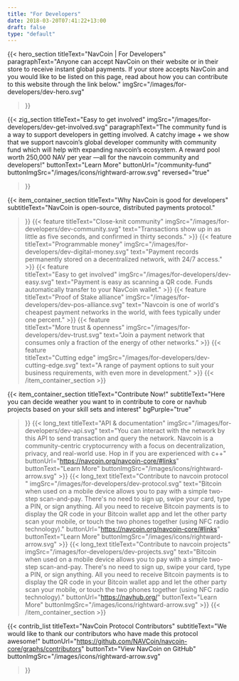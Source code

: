 ```yaml
---
title: "For Developers"
date: 2018-03-20T07:41:22+13:00
draft: false
type: "default"
---
```

{{< hero_section
titleText="NavCoin | For Developers"
paragraphText="Anyone can accept NavCoin on their website or in their store to receive instant global payments. If your store accepts NavCoin and you would like to be listed on this page, read about how you can contribute to this website through the link below."
imgSrc="/images/for-developers/dev-hero.svg"
>}}

{{< zig_section
titleText="Easy to get involved"
imgSrc="/images/for-developers/dev-get-involved.svg"
paragraphText="The community fund is a way to support developers in getting involved. A catchy image + we show that we support navcoin’s global developer community with community fund which will help with expanding navcoin’s ecosystem. A reward pool worth 250,000 NAV per year —all for the navcoin community and developers!" 
buttonText="Learn More"
buttonUrl="/community-fund"
buttonImgSrc="/images/icons/rightward-arrow.svg"
reversed="true"
>}}

{{< item_container_section 
    titleText="Why NavCoin is good for developers"
    subtitleText="NavCoin is open-source, distributed payments protocol."
>}}
    {{< feature 
        titleText="Close-knit community"
        imgSrc="/images/for-developers/dev-community.svg"
        text="Transactions show up in as little as five seconds, and confirmed in thirty seconds."
    >}}
    {{< feature 
        titleText="Programmable money"
        imgSrc="/images/for-developers/dev-digital-money.svg"
        text="Payment records permanently stored on a decentralized network, with 24/7 access."
    >}}
    {{< feature                 
        titleText="Easy to get involved"
        imgSrc="/images/for-developers/dev-easy.svg"
        text="Payment is easy as scanning a QR code. Funds automatically transfer to your NavCoin wallet."
    >}}
    {{< feature                 
        titleText="Proof of Stake alliance"
        imgSrc="/images/for-developers/dev-pos-alliance.svg"
        text="Navcoin is one of world's cheapest payment networks in the world, with fees typically under one percent."
    >}}
    {{< feature                 
        titleText="More trust & openness"
        imgSrc="/images/for-developers/dev-trust.svg"
        text="Join a payment network that consumes only a fraction of the energy of other networks."
    >}}
    {{< feature                 
        titleText="Cutting edge"
        imgSrc="/images/for-developers/dev-cutting-edge.svg"
        text="A range of payment options to suit your business requirements, with even more in development."
    >}}
{{< /item_container_section >}}

{{< item_container_section 
    titleText="Contribute Now!"
    subtitleText="Here you can decide weather you want to in contribute to core or navhub projects based on your skill sets and interest"
    bgPurple="true"
>}}
    {{< long_text 
        titleText="API & documentation"
        imgSrc="/images/for-developers/dev-api.svg"
        text="You can interact with the network by this API to send transaction and query the network. Navcoin is a community-centric cryptocurrency with a focus on decentralization, privacy, and real-world use. Hop in if you are experienced with c++"
        buttonUrl="https://navcoin.org/navcoin-core/#links"
        buttonText="Learn More"
        buttonImgSrc="/images/icons/rightward-arrow.svg"
    >}}
    {{< long_text 
        titleText="Contribute to navcoin protocol "
        imgSrc="/images/for-developers/dev-protocol.svg"
        text="Bitcoin when used on a mobile device allows you to pay with a simple two-step scan-and-pay. There's no need to sign up, swipe your card, type a PIN, or sign anything. All you need to receive Bitcoin payments is to display the QR code in your Bitcoin wallet app and let the other party scan your mobile, or touch the two phones together (using NFC radio technology)."
        buttonUrl="https://navcoin.org/navcoin-core/#links"
        buttonText="Learn More"
        buttonImgSrc="/images/icons/rightward-arrow.svg"
    >}}
    {{< long_text 
        titleText="Contribute to navcoin projects"
        imgSrc="/images/for-developers/dev-projects.svg"
        text="Bitcoin when used on a mobile device allows you to pay with a simple two-step scan-and-pay. There's no need to sign up, swipe your card, type a PIN, or sign anything. All you need to receive Bitcoin payments is to display the QR code in your Bitcoin wallet app and let the other party scan your mobile, or touch the two phones together (using NFC radio technology)."
        buttonUrl="https://navhub.org/"
        buttonText="Learn More"
        buttonImgSrc="/images/icons/rightward-arrow.svg"
    >}}
{{< /item_container_section >}}

{{< contrib_list
    titleText="NavCoin Protocol Contributors"
    subtitleText="We would like to thank our contributors who have made this protocol awesome!"
    buttonUrl="https://github.com/NAVCoin/navcoin-core/graphs/contributors"
    buttonTxt="View NavCoin on GitHub"
    buttonImgSrc="/images/icons/rightward-arrow.svg"
>}}